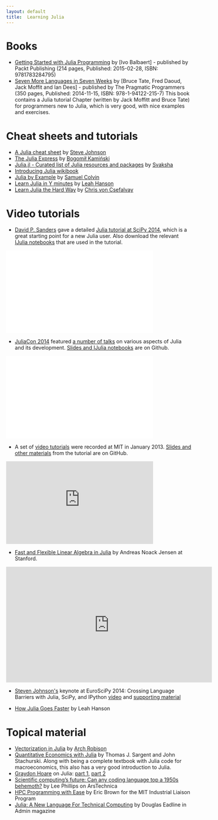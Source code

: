 ```yaml
---
layout: default
title:  Learning Julia
---
```

# Books

- [Getting Started with Julia Programming](https://www.packtpub.com/application-development/getting-started-julia-programming/) by [Ivo Balbaert] - published by Packt Publishing (214 pages, Published: 2015-02-28, ISBN: 9781783284795)
- [Seven More Languages in Seven Weeks](https://pragprog.com/book/7lang/seven-more-languages-in-seven-weeks) by [Bruce Tate, Fred Daoud, Jack Moffit and Ian Dees] - published by The Pragmatic Programmers (350 pages, Published: 2014-11-15, ISBN: 978-1-94122-215-7)
    This book contains a Julia tutorial Chapter (written by Jack Moffitt and Bruce Tate) for programmers new to Julia, which is very good, with nice examples and exercises.

# Cheat sheets and tutorials

- [A Julia cheat sheet](http://math.mit.edu/~stevenj/Julia-cheatsheet.pdf) by [Steve Johnson](http://math.mit.edu/~stevenj/)
- [The Julia Express](http://bogumilkaminski.pl/files/julia_express.pdf) by [Bogomił Kamiński](http://bogumilkaminski.pl)
- [Julia.jl - Curated list of Julia resources and packages](https://github.com/svaksha/Julia.jl#index) by [Svaksha](http://svaksha.com/pages/Bio)
- [Introducing Julia wikibook](https://en.wikibooks.org/wiki/Introducing_Julia)
- [Julia by Example](http://www.scolvin.com/juliabyexample/) by [Samuel Colvin](http://www.scolvin.com/)
- [Learn Julia in Y minutes](http://learnxinyminutes.com/docs/julia/) by [Leah Hanson](http://blog.leahhanson.us/)
- [Learn Julia the Hard Way](https://github.com/chrisvoncsefalvay/learn-julia-the-hard-way) by [Chris von Csefalvay](http://chrisvoncsefalvay.com/)

# Video tutorials

- [David P. Sanders](http://sistemas.fciencias.unam.mx/~dsanders/) gave a detailed [Julia tutorial at SciPy 2014](https://www.youtube.com/watch?v=vWkgEddb4-A), which is a great starting point for a new Julia user. Also download the relevant [IJulia notebooks](https://github.com/dpsanders/scipy_2014_julia) that are used in the tutorial.

<iframe width="400" height="225" src="//www.youtube.com/embed/videoseries?list=PLP8iPy9hna6T0dEHtj0GZymvT6ODIJWj0" frameborder="0" allowfullscreen></iframe>

- [JuliaCon 2014](http://www.juliacon.org) featured [a number of talks](https://www.youtube.com/playlist?list=PLP8iPy9hna6TSRouJfvobfxkZFYiPSvPd) on various aspects of Julia and its development. [Slides and IJulia notebooks](https://github.com/JuliaCon/presentations) are on Github.

<iframe width="400" height="225" src="//www.youtube.com/embed/videoseries?list=PLP8iPy9hna6TSRouJfvobfxkZFYiPSvPd" frameborder="0" allowfullscreen></iframe>

- A set of [video tutorials](https://www.youtube.com/playlist?list=PLP8iPy9hna6Si2sjMkrPY-wt2mEouZgaZ) were recorded at MIT in January 2013. [Slides and other materials](https://github.com/JuliaLang/julia-tutorial) from the tutorial are on GitHub.

<iframe width="400" height="225" src="https://www.youtube.com/embed/VS0fnUOAKpI" frameborder="0" allowfullscreen></iframe>

- [Fast and Flexible Linear Algebra in Julia](https://www.youtube.com/watch?v=VS0fnUOAKpI) by Andreas Noack Jensen at Stanford.

<iframe width="560" height="315" src="https://www.youtube.com/embed/VS0fnUOAKpI" frameborder="0" allowfullscreen></iframe>

- [Steven Johnson's](http://math.mit.edu/~stevenj/) keynote at EuroSciPy 2014: Crossing Language Barriers with Julia, SciPy, and IPython [video](https://www.youtube.com/watch?v=jhlVHoeB05A&list=PLYx7XA2nY5GfavGAILg08spnrR7QWLimi) and [supporting material](https://github.com/stevengj/Julia-EuroSciPy14)

- [How Julia Goes Faster](https://yow.eventer.com/yow-2014-1222/how-julia-goes-faster-by-leah-hanson-1694) by Leah Hanson

# Topical material

- [Vectorization in Julia](https://software.intel.com/en-us/articles/vectorization-in-julia) by [Arch Robison](https://github.com/ArchRobison)
- [Quantitative Economics with Julia](http://quant-econ.net/jl/index.html) by Thomas J. Sargent and John Stachurski. Along with being a complete textbook with Julia code for macroeconomics, this also has a very good introduction to Julia.
- [Graydon Hoare](http://graydon2.dreamwidth.org/) on Julia: [part 1](http://graydon2.dreamwidth.org/3186.html), [part 2](http://graydon2.dreamwidth.org/189377.html)
- [Scientific computing’s future: Can any coding language top a 1950s behemoth?](http://arstechnica.com/science/2014/05/scientific-computings-future-can-any-coding-language-top-a-1950s-behemoth/) by Lee Phillips on ArsTechnica
- [HPC Programming with Ease](http://ilp.mit.edu/newsstory.jsp?id=19970) by Eric Brown for the MIT Industrial Liaison Program
- [Julia: A New Language For Technical Computing](http://www.admin-magazine.com/HPC/Articles/Julia-A-New-Language-For-Technical-Computing) by Douglas Eadline in Admin magazine
